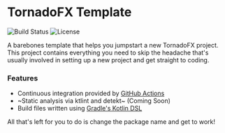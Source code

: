 # TornadoFX Template
![Build Status](https://img.shields.io/github/workflow/status/starkej2/template-tornado-fx/build/main)
![License](https://img.shields.io/badge/license-MIT-blue)

A barebones template that helps you jumpstart a new TornadoFX project. This project contains everything you need to skip the headache that's usually involved in setting up a new project and get straight to coding.

### Features
* Continuous integration provided by [GitHub Actions](https://github.com/features/actions)
* ~Static analysis via ktlint and detekt~ (Coming Soon)
* Build files written using [Gradle's Kotlin DSL](https://docs.gradle.org/current/userguide/kotlin_dsl.html)

All that's left for you to do is change the package name and get to work!
